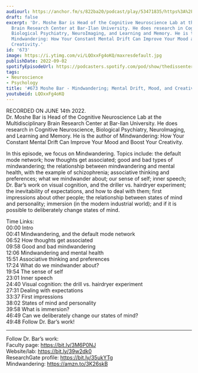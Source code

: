 ```yaml
---
audiourl: https://anchor.fm/s/822ba20/podcast/play/53471835/https%3A%2F%2Fd3ctxlq1ktw2nl.cloudfront.net%2Fstaging%2F2022-5-14%2F1b78c2c0-e29a-5c5b-7175-fde35ea95e65.m4a
draft: false
excerpt: 'Dr. Moshe Bar is Head of the Cognitive Neuroscience Lab at the Multidisciplinary
  Brain Research Center at Bar-Ilan University. He does research in Cognitive Neuroscience,
  Biological Psychiatry, NeuroImaging, and Learning and Memory. He is the author of
  Mindwandering: How Your Constant Mental Drift Can Improve Your Mood and Boost Your
  Creativity.'
id: '673'
image: https://i.ytimg.com/vi/LQOxxFg4oKQ/maxresdefault.jpg
publishDate: 2022-09-02
spotifyEpisodeUrl: https://podcasters.spotify.com/pod/show/thedissenter/episodes/673-Moshe-Bar---Mindwandering-Mental-Drift--Mood--and-Creativity-e1jub4r
tags:
- Neuroscience
- Psychology
title: '#673 Moshe Bar - Mindwandering; Mental Drift, Mood, and Creativity'
youtubeid: LQOxxFg4oKQ
---
```

<div class="timelinks">

RECORDED ON JUNE 14th 2022.  
Dr. Moshe Bar is Head of the Cognitive Neuroscience Lab at the Multidisciplinary Brain Research Center at Bar-Ilan University. He does research in Cognitive Neuroscience, Biological Psychiatry, NeuroImaging, and Learning and Memory. He is the author of Mindwandering: How Your Constant Mental Drift Can Improve Your Mood and Boost Your Creativity.

In this episode, we focus on Mindwandering. Topics include: the default mode network; how thoughts get associated; good and bad types of mindwandering; the relationship between mindwandering and mental health, with the example of schizophrenia; associative thinking and preferences; what we mindwander about; our sense of self; inner speech; Dr. Bar’s work on visual cognition, and the driller vs. hairdryer experiment; the inevitability of expectations, and how to deal with them; first impressions about other people; the relationship between states of mind and personality; immersion (in the modern industrial world); and if it is possible to deliberately change states of mind.

Time Links:  
<time>00:00</time> Intro  
<time>00:41</time> Mindwandering, and the default mode network  
<time>06:52</time> How thoughts get associated  
<time>09:58</time> Good and bad mindwandering  
<time>12:06</time> Mindwandering and mental health  
<time>15:51</time> Associative thinking and preferences  
<time>17:24</time> What do we mindwander about?  
<time>19:54</time> The sense of self  
<time>23:01</time> Inner speech  
<time>24:40</time> Visual cognition: the drill vs. hairdryer experiment  
<time>27:31</time> Dealing with expectations  
<time>33:37</time> First impressions  
<time>38:02</time> States of mind and personality  
<time>39:58</time> What is immersion?  
<time>46:49</time> Can we deliberately change our states of mind?  
<time>49:48</time> Follow Dr. Bar’s work!

---

Follow Dr. Bar’s work:  
Faculty page: https://bit.ly/3M6P0NJ  
Website/lab: https://bit.ly/39w2dk0  
ResearchGate profile: https://bit.ly/35ukYTg  
Mindwandering: https://amzn.to/3K26skB
</div>

